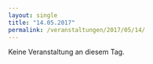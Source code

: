 ```yaml
---
layout: single
title: "14.05.2017"
permalink: /veranstaltungen/2017/05/14/
---
```


Keine Veranstaltung an diesem Tag.
